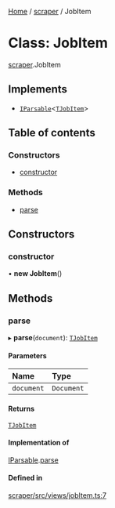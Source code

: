 [Home](../README.md) / [scraper](../modules/scraper.md) / JobItem

# Class: JobItem

[scraper](../modules/scraper.md).JobItem

## Implements

- [`IParsable`](../interfaces/scraper.IParsable.md)<[`TJobItem`](../modules/items.md#tjobitem)\>

## Table of contents

### Constructors

- [constructor](scraper.JobItem.md#constructor)

### Methods

- [parse](scraper.JobItem.md#parse)

## Constructors

### constructor

• **new JobItem**()

## Methods

### parse

▸ **parse**(`document`): [`TJobItem`](../modules/items.md#tjobitem)

#### Parameters

| Name | Type |
| :------ | :------ |
| `document` | `Document` |

#### Returns

[`TJobItem`](../modules/items.md#tjobitem)

#### Implementation of

[IParsable](../interfaces/scraper.IParsable.md).[parse](../interfaces/scraper.IParsable.md#parse)

#### Defined in

[scraper/src/views/jobItem.ts:7](https://github.com/dan-lovelace/hacker-news-pro/blob/442f6cf/packages/scraper/src/views/jobItem.ts#L7)
